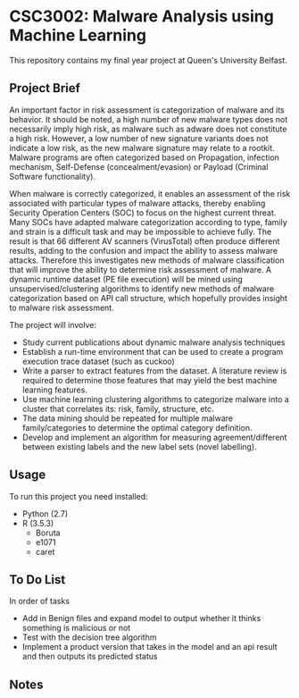 # CSC3002: Malware Analysis using Machine Learning
This repository contains my final year project at Queen's University Belfast.

## Project Brief
An important factor in risk assessment is categorization of malware and its behavior. It should be noted, a high number of new malware types does not necessarily imply high risk, as malware such as adware does not constitute a high risk. However, a low number of new signature variants does not indicate a low risk, as the new malware signature may relate to a rootkit. Malware programs are often categorized based on Propagation, infection mechanism, Self-Defense (concealment/evasion) or Payload (Criminal Software functionality).

When malware is correctly categorized, it enables an assessment of the risk associated with particular types of malware attacks, thereby enabling Security Operation Centers (SOC) to focus on the highest current threat. Many SOCs have adapted malware categorization according to type, family and strain is a difficult task and may be impossible to achieve fully. The result is that 66 different AV scanners (VirusTotal) often produce different results, adding to the confusion and impact the ability to assess malware attacks. Therefore this investigates new methods of malware classification that will improve the ability to determine risk assessment of malware. A dynamic runtime dataset (PE file execution) will be mined using unsupervised/clustering algorithms to identify new methods of malware categorization based on API call structure, which hopefully provides insight to malware risk assessment.

The project will involve:
* Study current publications about dynamic malware analysis techniques
* Establish a run-time environment that can be used to create a program execution trace dataset (such as cuckoo)
* Write a parser to extract features from the dataset. A literature review is required to determine those features that may yield the best machine learning features.
* Use machine learning clustering algorithms to categorize malware into a cluster that correlates its: risk, family, structure, etc.
* The data mining should be repeated for multiple malware family/categories to determine the optimal category definition.
* Develop and implement an algorithm for measuring agreement/different between existing labels and the new label sets (novel labelling).

## Usage
To run this project you need installed:
* Python (2.7)
* R (3.5.3)
  * Boruta
  * e1071
  * caret

## To Do List
In order of tasks
* Add in Benign files and expand model to output whether it thinks something is malicious or not
* Test with the decision tree algorithm
* Implement a product version that takes in the model and an api result and then outputs its predicted status

## Notes
